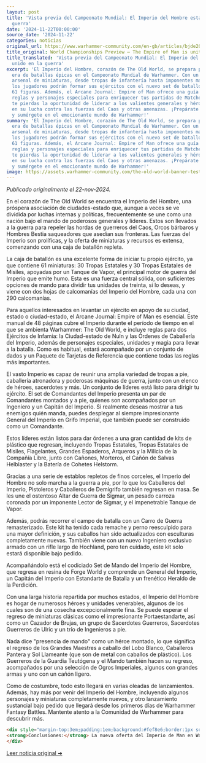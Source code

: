 ```yaml
---
layout: post
title: 'Vista previa del Campeonato Mundial: El Imperio del Hombre está unido en la
  guerra'
date: '2024-11-22T00:00:00'
source_date: '2024-11-22'
categories: noticias
original_url: https://www.warhammer-community.com/en-gb/articles/bjde20vi/world-championships-preview-the-empire-of-man-is-united-in-war/
title_original: World Championships Preview – The Empire of Man is united in war
title_translated: 'Vista previa del Campeonato Mundial: El Imperio del Hombre está
  unido en la guerra'
excerpt: 'El Imperio del Hombre, corazón de The Old World, se prepara para una nueva
  era de batallas épicas en el Campeonato Mundial de Warhammer. Con un impresionante
  arsenal de miniaturas, desde tropas de infantería hasta imponentes máquinas de guerra,
  los jugadores podrán formar sus ejércitos con el nuevo set de batallón que incluye
  61 figuras. Además, el Arcane Journal: Empire of Man ofrece una guía completa con
  reglas y personajes especiales para enriquecer tus partidas de Matched Play. No
  te pierdas la oportunidad de liderar a los valientes generales y héroes del Imperio
  en su lucha contra las fuerzas del Caos y otras amenazas. ¡Prepárate para la acción
  y sumérgete en el emocionante mundo de Warhammer!'
summary: 'El Imperio del Hombre, corazón de The Old World, se prepara para una nueva
  era de batallas épicas en el Campeonato Mundial de Warhammer. Con un impresionante
  arsenal de miniaturas, desde tropas de infantería hasta imponentes máquinas de guerra,
  los jugadores podrán formar sus ejércitos con el nuevo set de batallón que incluye
  61 figuras. Además, el Arcane Journal: Empire of Man ofrece una guía completa con
  reglas y personajes especiales para enriquecer tus partidas de Matched Play. No
  te pierdas la oportunidad de liderar a los valientes generales y héroes del Imperio
  en su lucha contra las fuerzas del Caos y otras amenazas. ¡Prepárate para la acción
  y sumérgete en el emocionante mundo de Warhammer!'
image: https://assets.warhammer-community.com/the-old-world-banner-test.jpg
---
```


*Publicado originalmente el 22-nov-2024.*


En el corazón de The Old World se encuentra el Imperio del Hombre, una próspera asociación de ciudades-estado que, aunque a veces se ve dividida por luchas internas y políticas, frecuentemente se une como una nación bajo el mando de poderosos generales y líderes. Estos son llevados a la guerra para repeler las hordas de guerreros del Caos, Orcos bárbaros y Hombres Bestia saqueadores que asedian sus fronteras. Las fuerzas del Imperio son prolíficas, y la oferta de miniaturas y recursos es extensa, comenzando con una caja de batallón repleta.

La caja de batallón es una excelente forma de iniciar tu propio ejército, ya que contiene 61 miniaturas: 30 Tropas Estatales y 30 Tropas Estatales de Misiles, apoyadas por un Tanque de Vapor, el principal motor de guerra del Imperio que emite humo. Esta es una fuerza central sólida, con suficientes opciones de mando para dividir tus unidades de treinta, si lo deseas, y viene con dos hojas de calcomanías del Imperio del Hombre, cada una con 290 calcomanías.

Para aquellos interesados en levantar un ejército en apoyo de su ciudad, estado o ciudad-estado, el Arcane Journal: Empire of Man es esencial. Este manual de 48 páginas cubre el Imperio durante el período de tiempo en el que se ambienta Warhammer: The Old World, e incluye reglas para dos Ejércitos de Infamia: la Ciudad-estado de Nuln y las Órdenes de Caballería del Imperio, además de personajes especiales, unidades y magia para llevar a la batalla. Como es habitual, estará acompañado por un conjunto de dados y un Paquete de Tarjetas de Referencia que contiene todas las reglas más importantes.

El vasto Imperio es capaz de reunir una amplia variedad de tropas a pie, caballería atronadora y poderosas máquinas de guerra, junto con un elenco de héroes, sacerdotes y más. Un conjunto de líderes está listo para dirigir tu ejército. El set de Comandantes del Imperio presenta un par de Comandantes montados y a pie, quienes son acompañados por un Ingeniero y un Capitán del Imperio. Si realmente deseas mostrar a tus enemigos quién manda, puedes desplegar al siempre impresionante General del Imperio en Grifo Imperial, que también puede ser construido como un Comandante.

Estos líderes están listos para dar órdenes a una gran cantidad de kits de plástico que regresan, incluyendo Tropas Estatales, Tropas Estatales de Misiles, Flagelantes, Grandes Espaderos, Arqueros y la Milicia de la Compañía Libre, junto con Cañones, Morteros, el Cañón de Salvas Helblaster y la Batería de Cohetes Helstorm.

Gracias a una serie de establos repletos de finos corceles, el Imperio del Hombre no solo marcha a la guerra a pie, por lo que los Caballeros del Imperio, Pistoleros y Caballeros de Demigrifo también regresan en masa. Se les une el ostentoso Altar de Guerra de Sigmar, un pesado carroza coronada por un imponente Lector de Sigmar, y el impenetrable Tanque de Vapor.

Además, podrás recorrer el campo de batalla con un Carro de Guerra remasterizado. Este kit ha tenido cada remache y perno reesculpido para una mayor definición, y sus caballos han sido actualizados con esculturas completamente nuevas. También viene con un nuevo Ingeniero exclusivo armado con un rifle largo de Hochland, pero ten cuidado, este kit solo estará disponible bajo pedido.

Acompañándolo está el codiciado Set de Mando del Imperio del Hombre, que regresa en resina de Forge World y comprende un General del Imperio, un Capitán del Imperio con Estandarte de Batalla y un frenético Heraldo de la Perdición.

Con una larga historia repartida por muchos estados, el Imperio del Hombre es hogar de numerosos héroes y unidades venerables, algunos de los cuales son de una cosecha excepcionalmente fina. Se puede esperar el regreso de miniaturas clásicas como el impresionante Portaestandarte, así como un Cazador de Brujas, un grupo de Sacerdotes Guerreros, Sacerdotes Guerreros de Ulric y un trío de Ingenieros a pie.

Nada dice "presencia de mando" como un héroe montado, lo que significa el regreso de los Grandes Maestres a caballo del Lobo Blanco, Caballeros Pantera y Sol Llameante (que son de metal con caballos de plástico). Los Guerreros de la Guardia Teutógena y el Mando también hacen su regreso, acompañados por una selección de Ogros Imperiales, algunos con grandes armas y uno con un cañón ligero.

Como de costumbre, todo esto llegará en varias oleadas de lanzamientos. Además, hay más por venir del Imperio del Hombre, incluyendo algunos personajes y miniaturas completamente nuevos, y otro lanzamiento sustancial bajo pedido que llegará desde los primeros días de Warhammer Fantasy Battles. Mantente atento a la Comunidad de Warhammer para descubrir más.

```html
<div style="margin-top:3em;padding:1em;background:#fef8e6;border:1px solid #eadbbd;border-radius:8px;">
<strong>Conclusiones:</strong> La nueva oferta del Imperio de Man en Warhammer: The Old World marca un cambio significativo en el metajuego, especialmente para los jugadores que buscan optimizar sus estrategias en torneos. La inclusión de un batallón con 61 miniaturas y el poderoso Tanque de Vapor ofrece una base sólida para cualquier ejército imperial, permitiendo una flexibilidad táctica que puede ser decisiva en partidas competitivas. Además, el regreso de miniaturas clásicas en resina de Forge World y metal proporciona una oportunidad única para coleccionistas, aunque su disponibilidad limitada en Made to Order podría inflar su valor en el mercado secundario. Aprovechar el 15 % de descuento en El Arca Negra es una estrategia astuta para los que buscan completar sus colecciones sin romper el banco.
</div>
```
[Leer noticia original ➜](https://www.warhammer-community.com/en-gb/articles/bjde20vi/world-championships-preview-the-empire-of-man-is-united-in-war/)